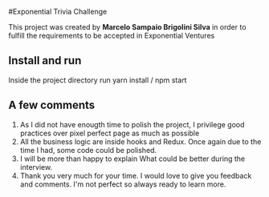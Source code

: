 #Exponential Trivia Challenge

This project was created by **Marcelo Sampaio Brigolini Silva** in order to fulfill the requirements to be accepted in Exponential Ventures 

## Install and run

Inside the project directory run yarn install / npm start

## A few comments

1. As I did not have enougth time to polish the project, I privilege good practices over pixel perfect page as much as possible 
2. All the business logic are inside hooks and Redux. Once again due to the time I had, some code could be polished.     
3. I will be more than happy to explain What could be better during the interview.
4. Thank you very much for your time. I would love to give you feedback and comments. I'm not perfect so always ready to learn more.



